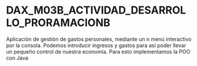 # DAX_M03B_ACTIVIDAD_DESARROLLO_PRORAMACIONB
Aplicación de gestión de gastos personales, mediante un n menú interactivo por la consola. Podemos introducir ingresos y gastos para así poder llevar un pequeño control de nuestra economía. Para esto implementamos la POO con Java
